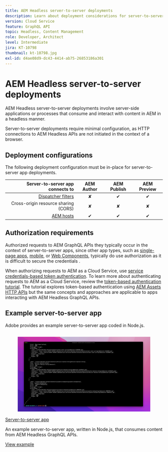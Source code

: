 ```yaml
---
title: AEM Headless server-to-server deployments
description: Learn about deployment considerations for server-to-server AEM Headless deployments.
version: Cloud Service
feature: GraphQL API
topic: Headless, Content Management
role: Developer, Architect
level: Intermediate
jira: KT-10798
thumbnail: kt-10798.jpg
exl-id: d4ae08d9-dc43-4414-ab75-26853186a301
---
```

# AEM Headless server-to-server deployments

AEM Headless server-to-server deployments involve server-side applications or processes that consume and interact with content in AEM in a headless manner.

Server-to-server deployments require minimal configuration, as HTTP connections to AEM Headless APIs are not initiated in the context of a browser.

## Deployment configurations

The following deployment configuration must be in-place for server-to-server app deployments.

| Server-to-server app connects to                               | AEM Author | AEM Publish | AEM Preview |
|---------------------------------------------------------------:|:----------:|:-----------:|:-----------:|
| [Dispatcher filters](./configurations/dispatcher-filters.md)   | &#10008;   | &#10004;    | &#10004;    |
| Cross-origin resource sharing (CORS)                           | &#10008;   | &#10008;    | &#10008;    |
| [AEM hosts](./configurations/aem-hosts.md)                     | &#10004;   | &#10004;    | &#10004;    |

## Authorization requirements

Authorized requests to AEM GraphQL APIs they typically occur in the context of server-to-server apps, since other app types, such as [single-page apps](./spa.md), [mobile](./mobile.md), or [Web Components](./web-component.md), typically do use authorization as it is difficult to secure the credentials . 
 
When authorizing requests to AEM as a Cloud Service, use [service credentials-based token authentication](https://experienceleague.adobe.com/docs/experience-manager-cloud-service/content/implementing/developing/generating-access-tokens-for-server-side-apis.html). To learn more about authenticating requests to AEM as a Cloud Service, review the [token-based authentication tutorial](https://experienceleague.adobe.com/docs/experience-manager-learn/getting-started-with-aem-headless/authentication/overview.html). The tutorial explores token-based authentication using [AEM Assets HTTP APIs](https://experienceleague.adobe.com/docs/experience-manager-cloud-service/content/assets/admin/mac-api-assets.html) but the same concepts and approaches are applicable to apps interacting with AEM Headless GraphQL APIs.

## Example server-to-server app

Adobe provides an example server-to-server app coded in Node.js.

<div class="columns is-multiline">
    <!-- Server-to-server app -->
    <div class="column is-half-tablet is-half-desktop is-one-third-widescreen" aria-label="Server-to-server app" tabindex="0">
       <div class="card">
           <div class="card-image">
               <figure class="image is-16by9">
                   <a href="../example-apps/server-to-server-app.md" title="Server-to-server app" tabindex="-1">
                       <img class="is-bordered-r-small" src="../example-apps/assets/server-to-server-app/server-to-server-card.png" alt="Server-to-server app">
                   </a>
               </figure>
           </div>
           <div class="card-content is-padded-small">
               <div class="content">
                   <p class="headline is-size-6 has-text-weight-bold"><a href="../example-apps/server-to-server-app.md" title="Server-to-server app">Server-to-server app</a></p>
                   <p class="is-size-6">An example server-to-server app, written in Node.js, that consumes content from AEM Headless GraphQL APIs.</p>
                   <a href="../example-apps/server-to-server-app.md" class="spectrum-Button spectrum-Button--outline spectrum-Button--primary spectrum-Button--sizeM">
                       <span class="spectrum-Button-label has-no-wrap has-text-weight-bold">View example</span>
                   </a>
               </div>
           </div>
       </div>
    </div>
</div>
